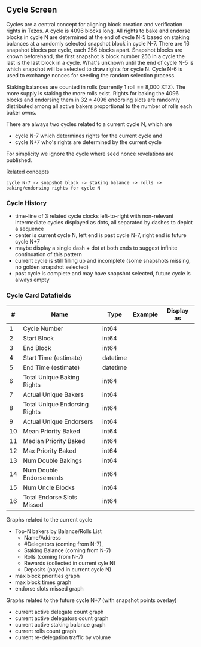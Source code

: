 ## Cycle Screen

Cycles are a central concept for aligning block creation and verification rights in Tezos. A cycle is 4096 blocks long. All rights to bake and endorse blocks in cycle N are determined at the end of cycle N-5 based on staking balances at a randomly selected snapshot block in cycle N-7. There are 16 snapshot blocks per cycle, each 256 blocks apart. Snapshot blocks are known beforehand, the first snapshot is block number 256 in a cycle the last is the last block in a cycle. What's unknown until the end of cycle N-5 is which snapshot will be selected to draw rights for cycle N. Cycle N-6 is used to exchange nonces for seeding the random selection process.

Staking balances are counted in rolls (currently 1 roll == 8,000 XTZ). The more supply is staking the more rolls exist. Rights for baking the 4096 blocks and endorsing them in 32 * 4096 endorsing slots are randomly distributed among all active bakers proportional to the number of rolls each baker owns.

There are always two cycles related to a current cycle N, which are

- cycle N-7 which determines rights for the current cycle and
- cycle N+7 who's rights are determined by the current cycle

For simplicity we ignore the cycle where seed nonce revelations are published.

Related concepts

```
cycle N-7 -> snapshot block -> staking balance -> rolls -> baking/endorsing rights for cycle N
```

### Cycle History

- time-line of 3 related cycle clocks left-to-right with non-relevant intermediate cycles displayed as dots, all separated by dashes to depict a sequence
- center is current cycle N, left end is past cycle N-7, right end is future cycle N+7
- maybe display a single dash + dot at both ends to suggest infinite continuation of this pattern
- current cycle is still filling up and incomplete (some snapshots missing, no golden snapshot selected)
- past cycle is complete and may have snapshot selected, future cycle is always empty

### Cycle Card Datafields


| #  | Name                          | Type     | Example | Display as |
|----|-------------------------------|----------|---------|------------|
| 1  | Cycle Number                  | int64 ||
| 2  | Start Block                   | int64 ||
| 3  | End Block                     | int64 ||
| 4  | Start Time (estimate)         | datetime ||
| 5  | End Time (estimate)           | datetime ||
| 6  | Total Unique Baking Rights    | int64 ||
| 7  | Actual Unique Bakers          | int64 ||
| 8  | Total Unique Endorsing Rights | int64 ||
| 9  | Actual Unique Endorsers       | int64 ||
| 10 | Mean Priority Baked           | int64 ||
| 11 | Median Priority Baked         | int64 ||
| 12 | Max Priority Baked            | int64 ||
| 13 | Num Double Bakings            | int64 ||
| 14 | Num Double Endorsements       | int64 ||
| 15 | Num Uncle Blocks              | int64 ||
| 16 | Total Endorse Slots Missed    | int64 ||


Graphs related to the current cycle

- Top-N bakers by Balance/Rolls List
  - Name/Address
  - #Delegators (coming from N-7),
  - Staking Balance (coming from N-7)
  - Rolls (coming from N-7)
  - Rewards (collected in current cyle N)
  - Deposits (payed in current cycle N)
- max block priorities graph
- max block times graph
- endorse slots missed graph

Graphs related to the future cycle N+7 (with snapshot points overlay)

- current active delegate count graph
- current active delegators count graph
- current active staking balance graph
- current rolls count graph
- current re-delegation traffic by volume
